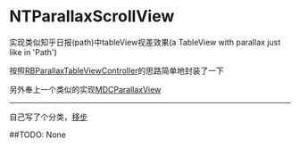 NTParallaxScrollView
====================

实现类似知乎日报(path)中tableView视差效果(a TableView with parallax just like in 'Path')

按照[RBParallaxTableViewController](https://github.com/Rheeseyb/RBParallaxTableViewController)的思路简单地封装了一下

另外奉上一个类似的实现[MDCParallaxView](https://github.com/modocache/MDCParallaxView)

-------
自己写了个分类，[移步](https://github.com/demon1105/NTParallaxView)

##TODO:
None
